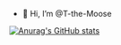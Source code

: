 - 👋 Hi, I’m @T-the-Moose

[![Anurag's GitHub stats](https://github-readme-stats.vercel.app/api?username=T-the-Moose)](https://github.com/anuraghazra/github-readme-stats)
